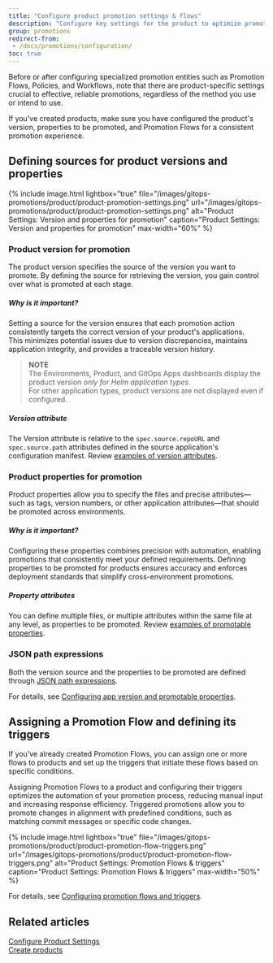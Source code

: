 ```yaml
---
title: "Configure product promotion settings & flows"
description: "Configure key settings for the product to optimize promotion"
group: promotions
redirect-from: 
 - /docs/promotions/configuration/
toc: true
---
```




Before or after configuring specialized promotion entities such as Promotion Flows, Policies, and Workflows, note that there are product-specific settings crucial to effective, reliable promotions, regardless of the method you use or intend to use.

If you've created products, make sure you have configured the product's version, properties to be promoted, and Promotion Flows for a consistent promotion experience.

## Defining sources for product versions and properties

{% include 
image.html 
lightbox="true" 
file="/images/gitops-promotions/product/product-promotion-settings.png" 
url="/images/gitops-promotions/product/product-promotion-settings.png"
alt="Product Settings: Version and properties for promotion" 
caption="Product Settings: Version and properties for promotion"
max-width="60%"
%}

### Product version for promotion
The product version specifies the source of the version you want to promote. By defining the source for retrieving the version, you gain control over what is promoted at each stage.

##### Why is it important?
Setting a source for the version ensures that each promotion action consistently targets the correct version of your product's applications.  
This minimizes potential issues due to version discrepancies, maintains application integrity, and provides a traceable version history. 

>**NOTE**  
The Environments, Product, and GitOps Apps dashboards display the product version _only for Helm application types_.  
For other application types, product versions are not displayed even if configured.  

##### Version attribute
The Version attribute is relative to the `spec.source.repoURL` and `spec.source.path` attributes defined in the source application's configuration manifest. 
Review [examples of version attributes]({{site.baseurl}}/docs/products/promotion-version-properties/#examples-of-version-attributes).

### Product properties for promotion
Product properties allow you to specify the files and precise attributes—such as tags, version numbers, or other application attributes—that should be promoted across environments.

##### Why is it important?
Configuring these properties combines precision with automation, enabling promotions that consistently meet your defined requirements.
Defining properties to be promoted for products ensures accuracy and enforces deployment standards that simplify cross-environment promotions.

##### Property attributes
You can define multiple files, or multiple attributes within the same file at any level, as properties to be promoted. 
Review [examples of promotable properties]({{site.baseurl}}/docs/products/promotion-version-properties/#examples-of-properties-for-promotion).

### JSON path expressions 

Both the version source and the properties to be promoted are defined through [JSON path expressions](#json-path-expressions-for-files-and-attributes).

For details, see [Configuring app version and promotable properties]({{site.baseurl}}/docs/products/promotion-version-properties).


## Assigning a Promotion Flow and defining its triggers

If you’ve already created Promotion Flows, you can assign one or more flows to products and set up the triggers that initiate these flows based on specific conditions.

Assigning Promotion Flows to a product and configuring their triggers optimizes the automation of your promotion process, reducing manual input and increasing response efficiency. Triggered promotions allow you to promote changes in alignment with predefined conditions, such as matching commit messages or specific code changes. 


{% include
 image.html
 lightbox="true"
 file="/images/gitops-promotions/product/product-promotion-flow-triggers.png"
 url="/images/gitops-promotions/product/product-promotion-flow-triggers.png"
 alt="Product Settings: Promotion Flows & triggers"
 caption="Product Settings: Promotion Flows & triggers"
 max-width="50%"
%}


For details, see [Configuring promotion flows and triggers]({{site.baseurl}}/docs/products/promotion-flow-triggers/).

## Related articles
[Configure Product Settings]({{site.baseurl}}/docs/products/configure-product-settings/)  
[Create products]({{site.baseurl}}/docs/products/create-product/)  
